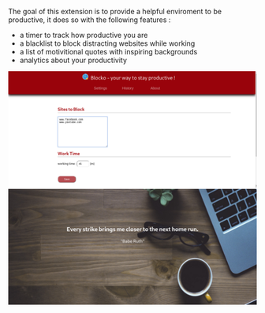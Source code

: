 
<p>
The goal of this extension is to provide a helpful enviroment to be productive, it does so with the following features :
</p>

<ul>
<li> a timer to track how productive you are</li>
<li> a blacklist to block distracting websites while working </li>
<li> a list of motivitional quotes with inspiring backgrounds</li>
<li>analytics about your productivity</li>
</ul>


<img src="https://raw.githubusercontent.com/nidhaldring/blocko/master/screenshots/1.png" alt="screenshot 1"/>

<img src="https://raw.githubusercontent.com/nidhaldring/blocko/master/screenshots/2.png" alt="screenshot "/>